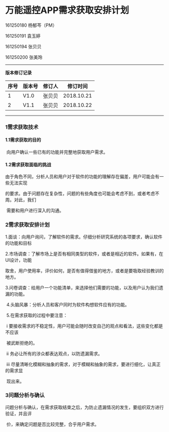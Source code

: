 # 万能遥控APP需求获取安排计划

161250180  杨郁芩（PM）

161250191  袁玉婷

161250194  张贝贝

161250200  张美玲

------------------

**版本修订记录**

| 序号 | 版本号 | 修订人 | 修订时间   |
| ---- | ------ | ------ | ---------- |
| 1    | V1.0   | 张贝贝 | 2018.10.21 |
| 2    | V1.1   | 张贝贝 | 2018.10.22 |

---------------------

### 1需求获取技术

#### 1.1需求获取的目的

​           向用户确认一些已有的功能并完整地获取用户需求。

#### 1.2需求获取面临的挑战

​           由于角色不同，分析人员和用户对于软件的功能的理解存在偏差，用户可能会有一些无法实现

​           的要求。由于问题存在复杂性，问题的有些角度也可能会考虑不到，或者考虑不周。对此，我们

​           需要和用户进行深入的沟通。

### 2需求获取安排计划

​          1.面谈：向用户询问，了解软件的需求。仔细分析研究系统的各项要求，确认软件的功能和目标

​          2.市场调查：了解市场上是否有相同类型的软件，或者是相近的软件。如果有，在UI设计，功能

​             取舍，用户使用率，评价如何，是否有值得借鉴的地方，或者是要吸取经验教训的地方。

​          3.问卷调查：给用户一个功能清单，来选择他们需要的功能，以及用户认为我们遗漏的功能。

​          4.头脑风暴：分析人员和客户同时为软件构想软件应有的功能。

​          5.在需求获取的过程中要注意：

​                       i  要接收需求的不稳定性，用户可能会随时改变自己的观点和看法，这些变化都是不应该

​                         被武断拒绝的。

​                      ii 务必让所有的涉众都表达观点，以防遗漏需求。

​     		      iii 尽量清晰化模糊和抽象的需求，对于模糊和抽象的需求，要进行细化，让真正的需求显

​                          现出来。

### 3问题分析与确认

​          问题分析与确认，在需求获取结束之后，为防止遗漏情况的发生，要组织双方进行验证，并且评   

​          价，来确定问题是否比较完整，合乎用户需求。

​      

